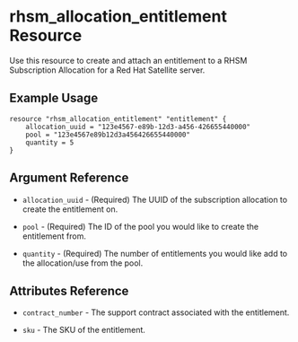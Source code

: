 # rhsm\_allocation\_entitlement Resource

Use this resource to create and attach an entitlement to a RHSM Subscription Allocation
for a Red Hat Satellite server.

## Example Usage

```hcl
resource "rhsm_allocation_entitlement" "entitlement" {
    allocation_uuid = "123e4567-e89b-12d3-a456-426655440000"
    pool = "123e4567e89b12d3a456426655440000"
    quantity = 5
}
```

## Argument Reference

* `allocation_uuid` - (Required) The UUID of the subscription allocation to create the entitlement on.

* `pool` - (Required) The ID of the pool you would like to create the entitlement from.

* `quantity` - (Required) The number of entitlements you would like add to the allocation/use from the pool.

## Attributes Reference

* `contract_number` - The support contract associated with the entitlement.

* `sku` - The SKU of the entitlement.
